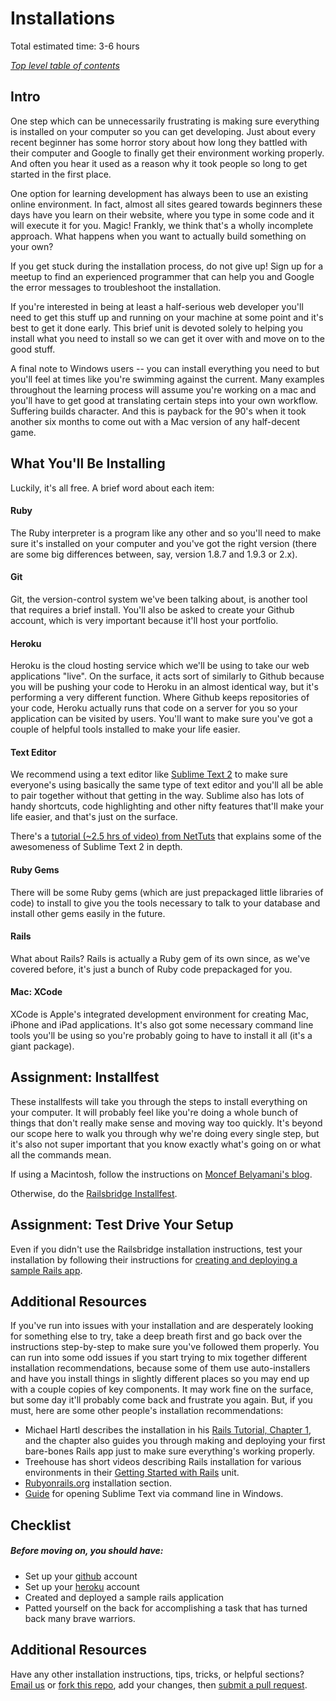 # Installations
Total estimated time: 3-6 hours

*[Top level table of contents](/README.md)*

## Intro

One step which can be unnecessarily frustrating is making sure everything is installed on your computer so you can get developing.  Just about every recent beginner has some horror story about how long they battled with their computer and Google to finally get their environment working properly.  And often you hear it used as a reason why it took people so long to get started in the first place.

One option for learning development has always been to use an existing online environment.  In fact, almost all sites geared towards beginners these days have you learn on their website, where you type in some code and it will execute it for you.  Magic! Frankly, we think that's a wholly incomplete approach.  What happens when you want to actually build something on your own? 

If you get stuck during the installation process, do not give up!  Sign up for a meetup to find an experienced programmer that can help you and Google the error messages to troubleshoot the installation.

If you're interested in being at least a half-serious web developer you'll need to get this stuff up and running on your machine at some point and it's best to get it done early.  This brief unit is devoted solely to helping you install what you need to install so we can get it over with and move on to the good stuff.  

A final note to Windows users -- you can install everything you need to but you'll feel at times like you're swimming against the current.  Many examples throughout the learning process will assume you're working on a mac and you'll have to get good at translating certain steps into your own workflow.  Suffering builds character.  And this is payback for the 90's when it took another six months to come out with a Mac version of any half-decent game.

## What You'll Be Installing

Luckily, it's all free.  A brief word about each item:

#### Ruby

The Ruby interpreter is a program like any other and so you'll need to make sure it's installed on your computer and you've got the right version (there are some big differences between, say, version 1.8.7 and 1.9.3 or 2.x).


#### Git

Git, the version-control system we've been talking about, is another tool that requires a brief install.  You'll also be asked to create your Github account, which is very important because it'll host your portfolio.

#### Heroku

Heroku is the cloud hosting service which we'll be using to take our web applications "live".  On the surface, it acts sort of similarly to Github because you will be pushing your code to Heroku in an almost identical way, but it's performing a very different function.  Where Github keeps repositories of your code, Heroku actually runs that code on a server for you so your application can be visited by users.  You'll want to make sure you've got a couple of helpful tools installed to make your life easier.

#### Text Editor

We recommend using a text editor like [Sublime Text 2](http://www.sublimetext.com/2) to make sure everyone's using basically the same type of text editor and you'll all be able to pair together without that getting in the way.  Sublime also has lots of handy shortcuts, code highlighting and other nifty features that'll make your life easier, and that's just on the surface.

There's a [tutorial (~2.5 hrs of video) from NetTuts](https://tutsplus.com/course/improve-workflow-in-sublime-text-2/) that explains some of the awesomeness of Sublime Text 2 in depth.

#### Ruby Gems

There will be some Ruby gems (which are just prepackaged little libraries of code) to install to give you the tools necessary to talk to your database and install other gems easily in the future.

#### Rails

What about Rails?  Rails is actually a Ruby gem of its own since, as we've covered before, it's just a bunch of Ruby code prepackaged for you.

#### Mac: XCode

XCode is Apple's integrated development environment for creating Mac, iPhone and iPad applications.  It's also got some necessary command line tools you'll be using so you're probably going to have to install it all (it's a giant package).

## Assignment: Installfest

These installfests will take you through the steps to install everything on your computer.  It will probably feel like you're doing a whole bunch of things that don't really make sense and moving way too quickly.  It's beyond our scope here to walk you through why we're doing every single step, but it's also not super important that you know exactly what's going on or what all the commands mean.  

If using a Macintosh, follow the instructions on [Moncef Belyamani's blog](http://www.moncefbelyamani.com/how-to-install-xcode-homebrew-git-rvm-ruby-on-mac/).

Otherwise, do the [Railsbridge Installfest](http://installfest.railsbridge.org/installfest/).

## Assignment: Test Drive Your Setup

Even if you didn't use the Railsbridge installation instructions, test your installation by following their instructions for [creating and deploying a sample Rails app](http://installfest.railsbridge.org/installfest/create_and_deploy_a_rails_app).

## Additional Resources

If you've run into issues with your installation and are desperately looking for something else to try, take a deep breath first and go back over the instructions step-by-step to make sure you've followed them properly.  You can run into some odd issues if you start trying to mix together different installation recommendations, because some of them use auto-installers and have you install things in slightly different places so you may end up with a couple copies of key components.  It may work fine on the surface, but some day it'll probably come back and frustrate you again.  But, if you must, here are some other people's installation recommendations:

* Michael Hartl describes the installation in his [Rails Tutorial, Chapter 1](http://ruby.railstutorial.org/ruby-on-rails-tutorial-book#sec-up_and_running), and the chapter also guides you through making and deploying your first bare-bones Rails app just to make sure everything's working properly.
* Treehouse has short videos describing Rails installation for various environments in their [Getting Started with Rails](http://teamtreehouse.com/library/programming/build-a-simple-ruby-on-rails-application/getting-started-with-rails) unit.
* [Rubyonrails.org](http://rubyonrails.org/download) installation section.
* [Guide](/additional_resources/sublimetext_windows_CLI.md) for opening Sublime Text via command line in Windows.


## Checklist

##### Before moving on, you should have:
* Set up your [github](http://github.com/) account
* Set up your [heroku](http://www.heroku.com/) account
* Created and deployed a sample rails application
* Patted yourself on the back for accomplishing a task that has turned back many brave warriors.

## Additional Resources

Have any other installation instructions, tips, tricks, or helpful sections?  [Email us](mailto:curriculum@theodinproject.com) or [fork this repo](https://help.github.com/articles/fork-a-repo), add your changes, then [submit a pull request](https://help.github.com/articles/using-pull-requests).
